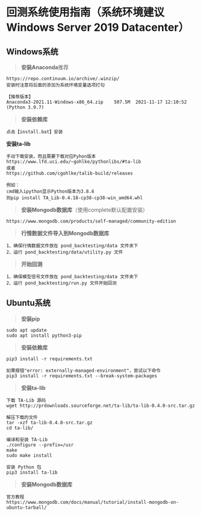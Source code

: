 # 回测系统使用指南（系统环境建议 Windows Server 2019 Datacenter）

## Windows系统

> **安装Anaconda**推荐

```
https://repo.continuum.io/archive/.winzip/ 
安装时注意将后面的添加为系统环境变量选项打勾

【推荐版本】
Anaconda3-2021.11-Windows-x86_64.zip	507.5M	2021-11-17 12:10:52 (Python 3.9.7)
```

> **安装依赖库**

```
点击【install.bat】安装
```

**安装ta-lib**

```
手动下载安装，而且需要下载对应Pyhon版本
https://www.lfd.uci.edu/~gohlke/pythonlibs/#ta-lib
或者
https://github.com/cgohlke/talib-build/releases

例如：
cmd输入ipython显示Python版本为3.8.6
则pip install TA_Lib‑0.4.18‑cp38‑cp38‑win_amd64.whl
```

> **安装Mongodb数据库**（使用complete默认配置安装）

```
https://www.mongodb.com/products/self-managed/community-edition
```

> **行情数据文件导入到Mongodb数据库**

```
1、确保行情数据文件放在 pond_backtesting/data 文件夹下
2、运行 pond_backtesting/data/utility.py 文件
```

> **开始回测**

```
1、确保模型信号文件放在 pond_backtesting/data 文件夹下
2、运行 pond_backtesting/run.py 文件开始回测
```

## Ubuntu系统


> **安装pip**

```
sudo apt update
sudo apt install python3-pip
```

> **安装依赖库**

```
pip3 install -r requirements.txt

如果报错"error: externally-managed-environment"，尝试以下命令
pip3 install -r requirements.txt --break-system-packages
```

> **安装ta-lib**

```
下载 TA-Lib 源码
wget http://prdownloads.sourceforge.net/ta-lib/ta-lib-0.4.0-src.tar.gz

解压下载的文件
tar -xzf ta-lib-0.4.0-src.tar.gz
cd ta-lib/

编译和安装 TA-Lib
./configure --prefix=/usr
make
sudo make install

安装 Python 包
pip3 install ta-lib
```

> **安装Mongodb数据库**

```
官方教程
https://www.mongodb.com/docs/manual/tutorial/install-mongodb-on-ubuntu-tarball/
```